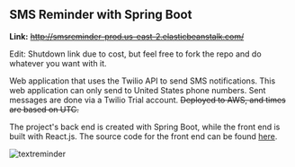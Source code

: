 ## SMS Reminder with Spring Boot

**Link:** ~~http://smsreminder-prod.us-east-2.elasticbeanstalk.com/~~

Edit: Shutdown link due to cost, but feel free to fork the repo and do whatever you want with it.

Web application that uses the Twilio API to send SMS notifications. This web application can only send to United States phone numbers. Sent messages are done via a Twilio Trial account. ~~Deployed to AWS, and times are based on UTC.~~

The project's back end is created with Spring Boot, while the front end is built with React.js. The source code for the front end can be found 
[here](https://github.com/Eritz/sms-reminder-frontend).

![textreminder](https://user-images.githubusercontent.com/14249336/36359740-ff97a312-14eb-11e8-9139-a4c544a08ca8.gif)

